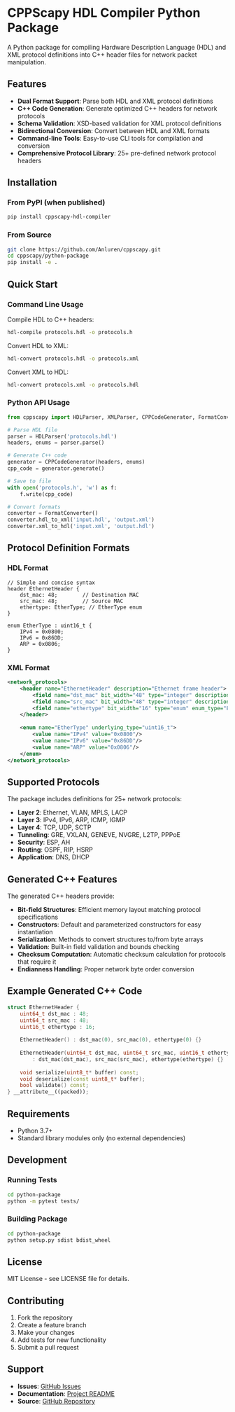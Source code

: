 # CPPScapy HDL Compiler Python Package

A Python package for compiling Hardware Description Language (HDL) and XML protocol definitions into C++ header files for network packet manipulation.

## Features

- **Dual Format Support**: Parse both HDL and XML protocol definitions
- **C++ Code Generation**: Generate optimized C++ headers for network protocols
- **Schema Validation**: XSD-based validation for XML protocol definitions  
- **Bidirectional Conversion**: Convert between HDL and XML formats
- **Command-line Tools**: Easy-to-use CLI tools for compilation and conversion
- **Comprehensive Protocol Library**: 25+ pre-defined network protocol headers

## Installation

### From PyPI (when published)
```bash
pip install cppscapy-hdl-compiler
```

### From Source
```bash
git clone https://github.com/Anluren/cppscapy.git
cd cppscapy/python-package
pip install -e .
```

## Quick Start

### Command Line Usage

Compile HDL to C++ headers:
```bash
hdl-compile protocols.hdl -o protocols.h
```

Convert HDL to XML:
```bash
hdl-convert protocols.hdl -o protocols.xml
```

Convert XML to HDL:
```bash
hdl-convert protocols.xml -o protocols.hdl
```

### Python API Usage

```python
from cppscapy import HDLParser, XMLParser, CPPCodeGenerator, FormatConverter

# Parse HDL file
parser = HDLParser('protocols.hdl')
headers, enums = parser.parse()

# Generate C++ code
generator = CPPCodeGenerator(headers, enums)
cpp_code = generator.generate()

# Save to file
with open('protocols.h', 'w') as f:
    f.write(cpp_code)

# Convert formats
converter = FormatConverter()
converter.hdl_to_xml('input.hdl', 'output.xml')
converter.xml_to_hdl('input.xml', 'output.hdl')
```

## Protocol Definition Formats

### HDL Format
```hdl
// Simple and concise syntax
header EthernetHeader {
    dst_mac: 48;        // Destination MAC
    src_mac: 48;        // Source MAC  
    ethertype: EtherType; // EtherType enum
}

enum EtherType : uint16_t {
    IPv4 = 0x0800;
    IPv6 = 0x86DD;
    ARP = 0x0806;
}
```

### XML Format
```xml
<network_protocols>
    <header name="EthernetHeader" description="Ethernet frame header">
        <field name="dst_mac" bit_width="48" type="integer" description="Destination MAC"/>
        <field name="src_mac" bit_width="48" type="integer" description="Source MAC"/>
        <field name="ethertype" bit_width="16" type="enum" enum_type="EtherType" description="EtherType"/>
    </header>
    
    <enum name="EtherType" underlying_type="uint16_t">
        <value name="IPv4" value="0x0800"/>
        <value name="IPv6" value="0x86DD"/>
        <value name="ARP" value="0x0806"/>
    </enum>
</network_protocols>
```

## Supported Protocols

The package includes definitions for 25+ network protocols:

- **Layer 2**: Ethernet, VLAN, MPLS, LACP
- **Layer 3**: IPv4, IPv6, ARP, ICMP, IGMP
- **Layer 4**: TCP, UDP, SCTP
- **Tunneling**: GRE, VXLAN, GENEVE, NVGRE, L2TP, PPPoE
- **Security**: ESP, AH
- **Routing**: OSPF, RIP, HSRP
- **Application**: DNS, DHCP

## Generated C++ Features

The generated C++ headers provide:

- **Bit-field Structures**: Efficient memory layout matching protocol specifications
- **Constructors**: Default and parameterized constructors for easy instantiation
- **Serialization**: Methods to convert structures to/from byte arrays
- **Validation**: Built-in field validation and bounds checking
- **Checksum Computation**: Automatic checksum calculation for protocols that require it
- **Endianness Handling**: Proper network byte order conversion

## Example Generated C++ Code

```cpp
struct EthernetHeader {
    uint64_t dst_mac : 48;
    uint64_t src_mac : 48; 
    uint16_t ethertype : 16;
    
    EthernetHeader() : dst_mac(0), src_mac(0), ethertype(0) {}
    
    EthernetHeader(uint64_t dst_mac, uint64_t src_mac, uint16_t ethertype)
        : dst_mac(dst_mac), src_mac(src_mac), ethertype(ethertype) {}
        
    void serialize(uint8_t* buffer) const;
    void deserialize(const uint8_t* buffer);
    bool validate() const;
} __attribute__((packed));
```

## Requirements

- Python 3.7+
- Standard library modules only (no external dependencies)

## Development

### Running Tests
```bash
cd python-package
python -m pytest tests/
```

### Building Package
```bash
cd python-package  
python setup.py sdist bdist_wheel
```

## License

MIT License - see LICENSE file for details.

## Contributing

1. Fork the repository
2. Create a feature branch
3. Make your changes
4. Add tests for new functionality
5. Submit a pull request

## Support

- **Issues**: [GitHub Issues](https://github.com/Anluren/cppscapy/issues)
- **Documentation**: [Project README](https://github.com/Anluren/cppscapy)
- **Source**: [GitHub Repository](https://github.com/Anluren/cppscapy)
